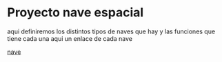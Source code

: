 # Proyecto nave espacial

aqui definiremos los distintos tipos de naves que hay y las funciones que tiene cada una aqui un enlace de cada nave

[nave](../Docs/SpaceShip.md)